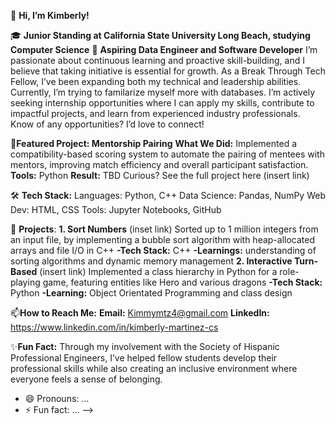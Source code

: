 👋 **Hi, I’m Kimberly!**

🎓 **Junior Standing at California State University Long Beach, studying Computer Science**
🔭 **Aspiring Data Engineer and Software Developer**
I’m passionate about continuous learning and proactive skill-building, and I believe that taking initiative is essential for growth. As a Break Through Tech Fellow, I’ve been expanding both my technical and leadership abilities. Currently, I’m trying to familarize myself more with databases. I’m actively seeking internship opportunities where I can apply my skills, contribute to impactful projects, and learn from experienced industry professionals. Know of any opportunities? I’d love to connect!

🎯**Featured Project: Mentorship Pairing**
  **What We Did:** Implemented a compatibility-based scoring system to automate the pairing of mentees with mentors, improving match efficiency and overall participant satisfaction.
  **Tools:** Python
  **Result:** TBD
Curious? See the full project here (insert link)

🛠 **Tech Stack:**
Languages: Python, C++
Data Science: Pandas, NumPy
Web Dev: HTML, CSS
Tools: Jupyter Notebooks, GitHub

 🚀 **Projects**:
**1. Sort Numbers**
(inset link)
Sorted up to 1 million integers from an input file, by implementing a bubble sort algorithm with heap-allocated arrays and file I/O in C++
  **-Tech Stack:** C++
  **-Learnings:** understanding of sorting algorithms and dynamic memory management
**2. Interactive Turn-Based**
(insert link)
Implemented a class hierarchy in Python for a role-playing game, featuring entities like Hero and various dragons
  **-Tech Stack:** Python
  **-Learning:** Object Orientated Programming and class design

📫**How to Reach Me:**
**Email:** Kimmymtz4@gmail.com
**LinkedIn:**  https://www.linkedin.com/in/kimberly-martinez-cs 

✨**Fun Fact:**
Through my involvement with the Society of Hispanic Professional Engineers, I’ve helped fellow students develop their professional skills while also creating an inclusive environment where everyone feels a sense of belonging.


- 😄 Pronouns: ...
- ⚡ Fun fact: ...
-->
